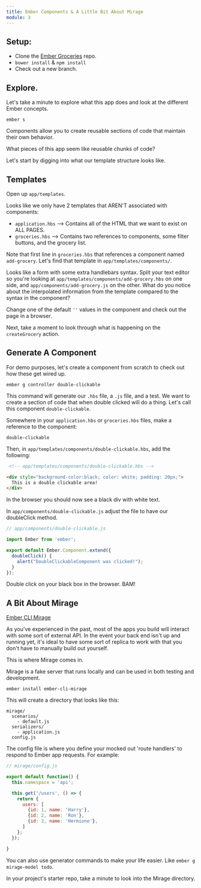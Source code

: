 ```yaml
---
title: Ember Components & A Little Bit About Mirage
module: 3
---
```


## Setup:

* Clone the [Ember Groceries](https://github.com/turingschool-examples/ember-groceries) repo.  
* `bower install` & `npm install`   
* Check out a new branch.  

## Explore.

Let's take a minute to explore what this app does and look at the different Ember concepts.  

```
ember s
```
Components allow you to create reusable sections of code that maintain their own behavior.  

What pieces of this app seem like reusable chunks of code?  

Let's start by digging into what our template structure looks like.  

## Templates

Open up `app/templates`.  

Looks like we only have 2 templates that AREN'T associated with components:
* `application.hbs`  --> Contains all of the HTML that we want to exist on ALL PAGES.  
* `groceries.hbs` --> Contains two references to components, some filter buttons, and the grocery list.  

Note that first line in `groceries.hbs` that references a component named `add-grocery`. Let's find that template in `app/templates/components/`.  

Looks like a form with some extra handlebars syntax. Split your text editor so you're looking at `app/templates/components/add-grocery.hbs` on one side, and `app/components/add-grocery.js` on the other. What do you notice about the interpolated information from the template compared to the syntax in the component?  

Change one of the default `''` values in the component and check out the page in a browser.  

Next, take a moment to look through what is happening on the `createGrocery` action.  

## Generate A Component  

For demo purposes, let's create a component from scratch to check out how these get wired up.

```
ember g controller double-clickable
```

This command will generate our `.hbs` file, a `.js` file, and a test. We want to create a section of code that when double clicked will do a thing. Let's call this component `double-clickable`.

Somewhere in your `application.hbs` or `groceries.hbs` files, make a reference to the component:

```
double-clickable
```

Then, in `app/templates/components/double-clickable.hbs`, add the following:

```html
 <!-- app/templates/components/double-clickable.hbs -->

<div style="background-color:black; color: white; padding: 20px;">
  This is a double clickable area!
</div>

```

In the browser you should now see a black div with white text.  

In `app/components/double-clickable.js` adjust the file to have our doubleClick method.

```js
// app/components/double-clickable.js

import Ember from 'ember';

export default Ember.Component.extend({
  doubleClick() {
    alert("DoubleClickableComponent was clicked!");
  }
});
```

Double click on your black box in the browser. BAM!  

## A Bit About Mirage
[Ember CLI Mirage](http://www.ember-cli-mirage.com/)  

As you've experienced in the past, most of the apps you build will interact with some sort of external API. In the event your back end isn't up and running yet, it's ideal to have some sort of replica to work with that you don't have to manually build out yourself.

This is where Mirage comes in.

Mirage is a fake server that runs locally and can be used in both testing and development.  

`ember install ember-cli-mirage`  

This will create a directory that looks like this:

```
mirage/
  scenarios/
    - default.js
  serializers/
    - application.js
  config.js
```

The config file is where you define your mocked out 'route handlers' to respond to Ember app requests. For example:

```js
// mirage/config.js

export default function() {
  this.namespace = 'api';

  this.get('/users', () => {
    return {
      users: [
        {id: 1, name: 'Harry'},
        {id: 2, name: 'Ron'},
        {id: 3, name: 'Hermione'},
      ]
    };
  });

}
```

You can also use generator commands to make your life easier. Like `ember g mirage-model todo`.  

In your project's starter repo, take a minute to look into the Mirage directory.  
